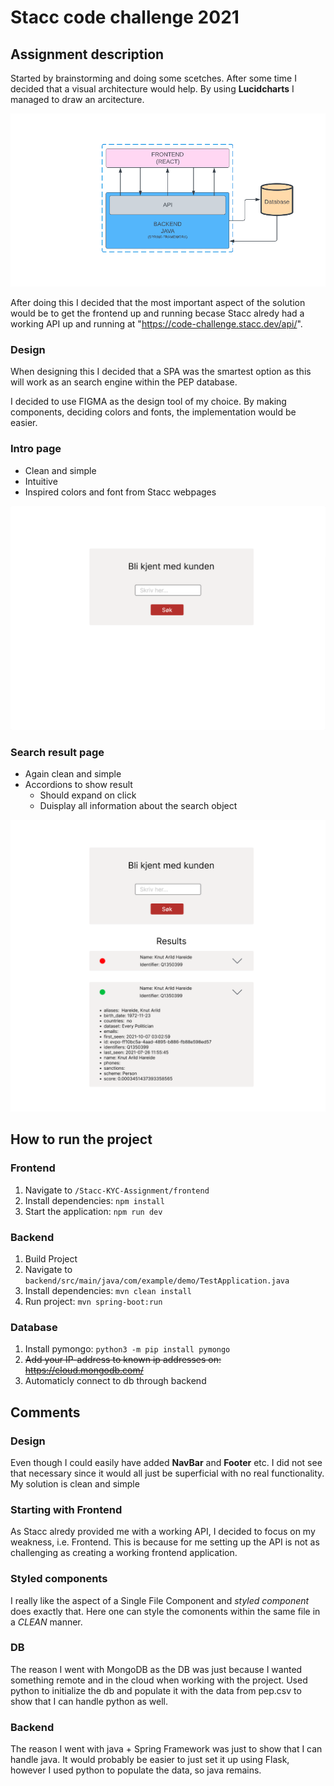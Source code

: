
# Stacc code challenge 2021

## Assignment description

Started by brainstorming and doing some scetches. After some time I decided that a visual architecture would help. By using **Lucidcharts** I managed to draw an arcitecture.

![Arcitecture](assets/Arcitecture.png)

After doing this I decided that the most important aspect of the solution would be to get the frontend up and running becase Stacc alredy had a working API up and running at "https://code-challenge.stacc.dev/api/". 

### Design
When designing this I decided that a SPA was the smartest option as this will work as an search engine within the PEP database.

I decided to use FIGMA as the design tool of my choice. By making components, deciding colors and fonts, the implementation would be easier.

### Intro page
- Clean and simple
- Intuitive
- Inspired colors and font from Stacc webpages

![Arcitecture](assets/FrontPage.png)

### Search result page
- Again clean and simple 
- Accordions to show result
  - Should expand on click
  - Duisplay all information about the search object

![Arcitecture](assets/ResultPage.png)


## How to run the project

### Frontend
1. Navigate to `/Stacc-KYC-Assignment/frontend`
2. Install dependencies: `npm install`
3. Start the application: `npm run dev`

### Backend
1. Build Project 
2. Navigate to `backend/src/main/java/com/example/demo/TestApplication.java`
  1. Install dependencies: `mvn clean install`
  2. Run project: `mvn spring-boot:run`

### Database
1. Install pymongo: `python3 -m pip install pymongo`
2. ~~Add your IP-address to known ip addresses on: https://cloud.mongodb.com/~~
3. Automaticly connect to db through backend


## Comments

### Design
Even though I could easily have added __NavBar__ and __Footer__ etc. I did not see that necessary since it would all just be superficial with no real functionality. My solution is clean and simple

### Starting with Frontend
As Stacc alredy provided me with a working API, I decided to focus on my weakness, i.e. Frontend. This is because for me setting up the API is not as challenging as creating a working frontend application.

### Styled components
I really like the aspect of a Single File Component and _styled component_ does exactly that. Here one can style the comonents within the same file in a _CLEAN_ manner. 

### DB
The reason I went with MongoDB as the DB was just because I wanted something remote and in the cloud when working with the project. Used python to initialize the db and populate it with the data from pep.csv to show that I can handle python as well.

### Backend
The reason I went with java + Spring Framework was just to show that I can handle java. It would probably be easier to just set it up using Flask, however I used python to populate the data, so java remains.
